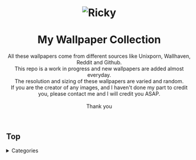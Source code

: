 <h1 align="center">
	<br>
	<img src="https://cdn.discordapp.com/attachments/448331152357326850/1000798214431199352/ea6baf04cb18788b9d6c5706a3aefc3e.jpg?ex=65919378&is=657f1e78&hm=5bb278937036540ce2376e1160368c2fd0acc684249f12b33e7273e25a5aeb25&" alt="Ricky">
	<br>
</h1>

<h1 align="center">
My Wallpaper Collection

</h3>

<p align="center">
All these wallpapers come from different sources like Unixporn, Wallhaven, Reddit and Github.<br>
This repo is a work in progress and new wallpapers are added almost everyday.<br>
The resolution and sizing of these wallpapers are varied and random.<br>
If you are the creator of any images, and I haven't done my part to credit you, please contact me and I will credit you ASAP.<br>
<br>
Thank you<br>
</p><br>

</h1>

## Top

<details>

<summary>Categories</summary>

  - <details> <summary>Abstract</summary>

    - [Abstract](https://github.com/RickyFoots/Wallpapers/blob/main/Pages/Abstract.md)
      - [Waves](https://github.com/RickyFoots/Wallpapers/blob/main/Pages/Waves.md) 
    </details>

  - [Animated](https://github.com/RickyFoots/Wallpapers/blob/main/Pages/Animated.md)

  - <details> <summary>Anime & Manga</summary>

    - [Anime & Manga](https://github.com/RickyFoots/Wallpapers/blob/main/Pages/Anime-&-Manga.md)
      - [Akira](https://github.com/RickyFoots/Wallpapers/blob/main/Pages/Akira.md)
      - [Attack on Titan](https://github.com/RickyFoots/Wallpapers/blob/main/Pages/Attack-on-Titan.md)
      - [Berserk](https://github.com/RickyFoots/Wallpapers/blob/main/Pages/Berserk.md)
      - [Black Clover](https://github.com/RickyFoots/Wallpapers/blob/main/Pages/Black-Clover.md)
      - [Bleach](https://github.com/RickyFoots/Wallpapers/blob/main/Pages/Bleach.md)
      - [Chainsaw Man](https://github.com/RickyFoots/Wallpapers/blob/main/Pages/Chainsaw-Man.md)
      - [Cowboy BeBop](https://github.com/RickyFoots/Wallpapers/blob/main/Pages/Cowboy-BeBop.md)
      - [Demon Slayer](https://github.com/RickyFoots/Wallpapers/blob/main/Pages/Demon-Slayer.md)
      - [Dorohedoro](https://github.com/RickyFoots/Wallpapers/blob/main/Pages/Dorohedoro.md)
      - [Dragon Ball](https://github.com/RickyFoots/Wallpapers/blob/main/Pages/Dorohedoro.md)
      - [DRR](https://github.com/RickyFoots/Wallpapers/blob/main/Pages/DRR.md)
      - [Edge Runners](https://github.com/RickyFoots/Wallpapers/blob/main/Pages/Edge-Runners.md)
      - [Eva](https://github.com/RickyFoots/Wallpapers/blob/main/Pages/Eva.md)
      - [FMAB](https://github.com/RickyFoots/Wallpapers/blob/main/Pages/FMAB.md)
      - [Frieren](https://github.com/RickyFoots/Wallpapers/blob/main/Pages/Frieren.md)
      - [Ghibli](https://github.com/RickyFoots/Wallpapers/blob/main/Pages/Ghibli.md)
      - [Hells Paradise](https://github.com/RickyFoots/Wallpapers/blob/main/Pages/Hells-Paradise.md)
      - [HxH](https://github.com/RickyFoots/Wallpapers/blob/main/Pages/HxH.md)
      - [JJK](https://github.com/RickyFoots/Wallpapers/blob/main/Pages/JJK.md)
      - [Komi Can't](https://github.com/RickyFoots/Wallpapers/blob/main/Pages/Komi-Can't.md)
      - [Mob](https://github.com/RickyFoots/Wallpapers/blob/main/Pages/Mob.md)
      - [My Hero](https://github.com/RickyFoots/Wallpapers/blob/main/Pages/My-Hero.md)
      - [Naruto](https://github.com/RickyFoots/Wallpapers/blob/main/Pages/Naruto.md)
      - [One Punch](https://github.com/RickyFoots/Wallpapers/blob/main/Pages/One-Punch.md)
      - [Tokyo Ghoul](https://github.com/RickyFoots/Wallpapers/blob/main/Pages/Tokyo-Ghoul.md)
      - [Trigun](https://github.com/RickyFoots/Wallpapers/blob/main/Pages/Trigun.md)
      - [Unsorted Manga or Comics](https://github.com/RickyFoots/Wallpapers/blob/main/Pages/Unsorted-Manga-or-Comics.md)
    </details>

 - <details> <summary>Fantasy</summary>

    - [Fantasy](https://github.com/RickyFoots/Wallpapers/blob/main/Pages/Fantasy.md)
      - [D&D](https://github.com/RickyFoots/Wallpapers/blob/main/Pages/D&D.md)
    </details>

  - [Kaiju & Monsters](https://github.com/RickyFoots/Wallpapers/blob/main/Pages/Kaiju-&-Monsters.md)
  - [Linux](https://github.com/RickyFoots/Wallpapers/blob/main/Pages/Linux.md)
  - [Mecha](https://github.com/RickyFoots/Wallpapers/blob/main/Pages/Mecha.md)
  - [Memes](https://github.com/RickyFoots/Wallpapers/blob/main/Pages/Memes.md)
  - [Minimal](https://github.com/RickyFoots/Wallpapers/blob/main/Pages/Minimal.md)
  - [Monochrome - Art](https://github.com/RickyFoots/Wallpapers/blob/main/Pages/Monochrome-Art.md)
  - [Painting](https://github.com/RickyFoots/Wallpapers/blob/main/Pages/Painting.md)
  - [Pixel](https://github.com/RickyFoots/Wallpapers/blob/main/Pages/Pixel.md)

 - <details> <summary>Real Life</summary>

    - [Real Life](https://github.com/RickyFoots/Wallpapers/blob/main/Pages/Real-Life.md)
      - [Floral](https://github.com/RickyFoots/Wallpapers/blob/main/Pages/Floral.md)
      - [Rural](https://github.com/RickyFoots/Wallpapers/blob/main/Pages/Rural.md)
      - [Urban](https://github.com/RickyFoots/Wallpapers/blob/main/Pages/Urban.md)
    </details>

 - <details> <summary>Seasonal</summary>

    - [Seasonal](https://github.com/RickyFoots/Wallpapers/blob/main/Pages/Seasonal.md)
      - [Fall](https://github.com/RickyFoots/Wallpapers/blob/main/Pages/Fall.md)
      - [Halloween](https://github.com/RickyFoots/Wallpapers/blob/main/Pages/Halloween.md)
      - [Spring](https://github.com/RickyFoots/Wallpapers/blob/main/Pages/Spring.md)
      - [Summer](https://github.com/RickyFoots/Wallpapers/blob/main/Pages/Summer.md)
      - [Winter](https://github.com/RickyFoots/Wallpapers/blob/main/Pages/Winter.md)
    </details>

  - [Unclaimed-SiFi](https://github.com/RickyFoots/Wallpapers/blob/main/Pages/Unclaimed-SiFi.md)
  - [Unsorted Vertical](https://github.com/RickyFoots/Wallpapers/blob/main/Pages/Unsorted-Vertical.md)

 - <details> <summary>Video Games</summary>

    - [Video Games](https://github.com/RickyFoots/Wallpapers/blob/main/Pages/Video-Games.md)
      - [Animal Crossing](https://github.com/RickyFoots/Wallpapers/blob/main/Pages/Animal-Crossing.md)
      - [Apex](https://github.com/RickyFoots/Wallpapers/blob/main/Pages/Apex.md)
      - [Castlevania](https://github.com/RickyFoots/Wallpapers/blob/main/Pages/Castlevania.md)
      - [COD](https://github.com/RickyFoots/Wallpapers/blob/main/Pages/COD.md)
      - [Cult of the Lamb](https://github.com/RickyFoots/Wallpapers/blob/main/Pages/Cult-of-the-Lamb.md)
      - [Destiny](https://github.com/RickyFoots/Wallpapers/blob/main/Pages/Destiny.md)
      - [DOOM](https://github.com/RickyFoots/Wallpapers/blob/main/Pages/DOOM.md)
      - [God of War](https://github.com/RickyFoots/Wallpapers/blob/main/Pages/God-of-War.md)
      - [Hotline Miami](https://github.com/RickyFoots/Wallpapers/blob/main/Pages/Hotline-Miami.md)
      - [Hyper Light Drifter](https://github.com/RickyFoots/Wallpapers/blob/main/Pages/Hyper-Light-Drifter.md)
      - [Kirby](https://github.com/RickyFoots/Wallpapers/blob/main/Pages/Kirby.md)
      - [League](https://github.com/RickyFoots/Wallpapers/blob/main/Pages/League.md)
      - [Monster Hunter](https://github.com/RickyFoots/Wallpapers/blob/main/Pages/Monster-Hunter.md)
      - [Necropolis](https://github.com/RickyFoots/Wallpapers/blob/main/Pages/Necropolis.md)
      - [Nier](https://github.com/RickyFoots/Wallpapers/blob/main/Pages/Nier.md)
      - [Pokemon](https://github.com/RickyFoots/Wallpapers/blob/main/Pages/Pokemon.md)
      - [Shadow of the Colossus](https://github.com/RickyFoots/Wallpapers/blob/main/Pages/Shadow-of-the-Colossus.md)
      - [Souls-Bourne](https://github.com/RickyFoots/Wallpapers/blob/main/Pages/Souls-Bourne.md)
      - [Stardew](https://github.com/RickyFoots/Wallpapers/blob/main/Pages/Stardew.md)
      - [Starfield](https://github.com/RickyFoots/Wallpapers/blob/main/Pages/Starfield.md)
      - [Ultrakill](https://github.com/RickyFoots/Wallpapers/blob/main/Pages/Ultrakill.md)
      - [Wayfinder](https://github.com/RickyFoots/Wallpapers/blob/main/Pages/Wayfinder.md)
      - [Witcher](https://github.com/RickyFoots/Wallpapers/blob/main/Pages/Witcher.md)
    </details>

</h1>

[Back to top](#Top)

</details>


